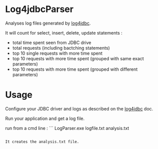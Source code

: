 # Log4jdbcParser

Analyses log files generated by [log4jdbc](https://code.google.com/p/log4jdbc-log4j2).

It will count for select, insert, delete, update statements :

* total time spent seen from JDBC drive
* total requests (including bactching statements)
* top 10 single requests with more time spent
* top 10 requests with more time spent (grouped with same exact parameters)
* top 10 requests with more time spent (grouped with different parameters)

# Usage

Configure your JDBC driver and logs as described on the [log4jdbc](https://code.google.com/p/log4jdbc-log4j2) doc.

Run your application and get a log file.

run from a cmd line : ```
LogParser.exe logfile.txt analysis.txt
```

It creates the analysis.txt file.
